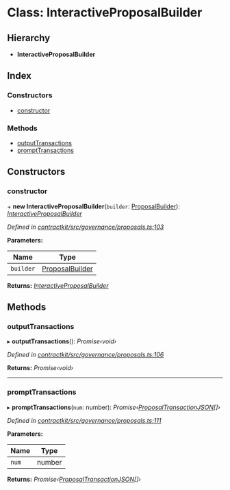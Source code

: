 # Class: InteractiveProposalBuilder

## Hierarchy

* **InteractiveProposalBuilder**

## Index

### Constructors

* [constructor](_governance_proposals_.interactiveproposalbuilder.md#constructor)

### Methods

* [outputTransactions](_governance_proposals_.interactiveproposalbuilder.md#outputtransactions)
* [promptTransactions](_governance_proposals_.interactiveproposalbuilder.md#prompttransactions)

## Constructors

###  constructor

\+ **new InteractiveProposalBuilder**(`builder`: [ProposalBuilder](_governance_proposals_.proposalbuilder.md)): *[InteractiveProposalBuilder](_governance_proposals_.interactiveproposalbuilder.md)*

*Defined in [contractkit/src/governance/proposals.ts:103](https://github.com/celo-org/celo-monorepo/blob/master/packages/contractkit/src/governance/proposals.ts#L103)*

**Parameters:**

Name | Type |
------ | ------ |
`builder` | [ProposalBuilder](_governance_proposals_.proposalbuilder.md) |

**Returns:** *[InteractiveProposalBuilder](_governance_proposals_.interactiveproposalbuilder.md)*

## Methods

###  outputTransactions

▸ **outputTransactions**(): *Promise‹void›*

*Defined in [contractkit/src/governance/proposals.ts:106](https://github.com/celo-org/celo-monorepo/blob/master/packages/contractkit/src/governance/proposals.ts#L106)*

**Returns:** *Promise‹void›*

___

###  promptTransactions

▸ **promptTransactions**(`num`: number): *Promise‹[ProposalTransactionJSON](../interfaces/_governance_proposals_.proposaltransactionjson.md)[]›*

*Defined in [contractkit/src/governance/proposals.ts:111](https://github.com/celo-org/celo-monorepo/blob/master/packages/contractkit/src/governance/proposals.ts#L111)*

**Parameters:**

Name | Type |
------ | ------ |
`num` | number |

**Returns:** *Promise‹[ProposalTransactionJSON](../interfaces/_governance_proposals_.proposaltransactionjson.md)[]›*
